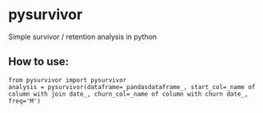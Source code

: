 # pysurvivor
Simple survivor / retention analysis in python

## How to use:
```
from pysurvivor import pysurvivor
analysis = pysurvivor(dataframe=_pandasdataframe_, start_col=_name of column with join date_, churn_col=_name of column with churn date_, freq='M')
```
